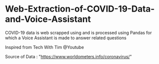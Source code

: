 # Web-Extraction-of-COVID-19-Data-and-Voice-Assistant
COVID-19 data is web scrapped using and is processed using Pandas for which a Voice Assistant is made to answer related questions

Inspired from Tech With Tim @Youtube


Source of Data : "https://www.worldometers.info/coronavirus/"

